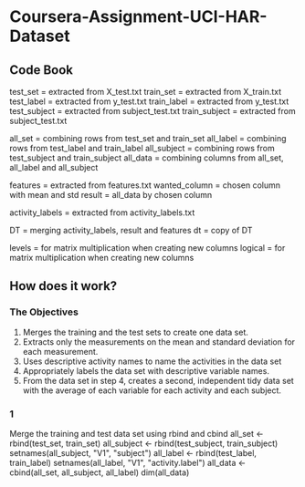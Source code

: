 # Coursera-Assignment-UCI-HAR-Dataset

## Code Book
test_set = extracted from X_test.txt
train_set = extracted from X_train.txt
test_label = extracted from y_test.txt
train_label = extracted from y_test.txt
test_subject = extracted from subject_test.txt
train_subject = extracted from subject_test.txt

all_set = combining rows from test_set and train_set
all_label = combining rows from test_label and train_label
all_subject = combining rows from test_subject and train_subject
all_data = combining columns from all_set, all_label and all_subject

features = extracted from features.txt
wanted_column = chosen column with mean and std
result = all_data by chosen column

activity_labels = extracted from activity_labels.txt

DT = merging activity_labels, result and features
dt = copy of DT

levels = for matrix multiplication when creating new columns
logical = for matrix multiplication when creating new columns


## How does it work?
### The Objectives
1. Merges the training and the test sets to create one data set.
2. Extracts only the measurements on the mean and standard deviation for each measurement. 
3. Uses descriptive activity names to name the activities in the data set
4. Appropriately labels the data set with descriptive variable names. 
5. From the data set in step 4, creates a second, independent tidy data set with the average of each variable for each activity and each subject.

### 1
Merge the training and test data set using rbind and cbind
all_set <- rbind(test_set, train_set)
all_subject <- rbind(test_subject, train_subject)
setnames(all_subject, "V1", "subject")
all_label <- rbind(test_label, train_label)
setnames(all_label, "V1", "activity.label")
all_data <- cbind(all_set, all_subject, all_label)
dim(all_data)
